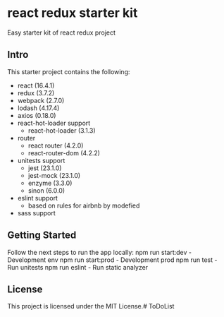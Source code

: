 # react redux starter kit
Easy starter kit of react redux project

## Intro
This starter project contains the following:
- react (16.4.1)
- redux (3.7.2)
- webpack (2.7.0)
- lodash (4.17.4)
- axios (0.18.0)
- react-hot-loader support
  - react-hot-loader (3.1.3)
- router 
  - react router (4.2.0)
  - react-router-dom (4.2.2)
- unitests support
  - jest (23.1.0)
  - jest-mock (23.1.0)
  - enzyme (3.3.0)
  - sinon (6.0.0)
- eslint support
  - based on rules for airbnb by modefied
- sass support

## Getting Started

Follow the next steps to run the app locally:
npm run start:dev - Development env
npm run start:prod - Development prod
npm run test - Run unitests 
npm run eslint - Run static analyzer 

## License

This project is licensed under the MIT License.# ToDoList
